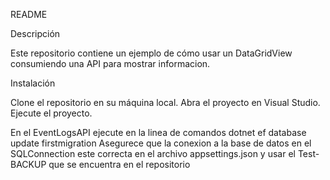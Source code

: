 
README

Descripción

Este repositorio contiene un ejemplo de cómo usar un DataGridView consumiendo una API para mostrar informacion.

Instalación

Clone el repositorio en su máquina local.
Abra el proyecto en Visual Studio.
Ejecute el proyecto.

En el EventLogsAPI ejecute en la linea de comandos
dotnet ef database update firstmigration
Asegurece que la conexion a la base de datos en el SQLConnection este correcta en el archivo appsettings.json y usar el Test-BACKUP que se encuentra en el repositorio
